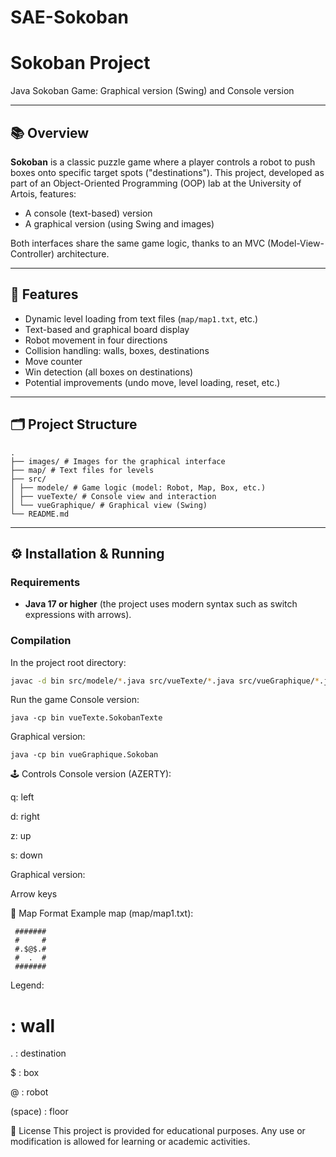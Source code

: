 # SAE-Sokoban

# Sokoban Project

Java Sokoban Game: Graphical version (Swing) and Console version

---

## 📚 Overview

**Sokoban** is a classic puzzle game where a player controls a robot to push boxes onto specific target spots ("destinations"). This project, developed as part of an Object-Oriented Programming (OOP) lab at the University of Artois, features:

- A console (text-based) version  
- A graphical version (using Swing and images)

Both interfaces share the same game logic, thanks to an MVC (Model-View-Controller) architecture.

---

## 🚀 Features

- Dynamic level loading from text files (`map/map1.txt`, etc.)
- Text-based and graphical board display
- Robot movement in four directions
- Collision handling: walls, boxes, destinations
- Move counter
- Win detection (all boxes on destinations)
- Potential improvements (undo move, level loading, reset, etc.)

---

## 🗂️ Project Structure
```
.
├── images/ # Images for the graphical interface
├── map/ # Text files for levels
├── src/
│ ├── modele/ # Game logic (model: Robot, Map, Box, etc.)
│ ├── vueTexte/ # Console view and interaction
│ └── vueGraphique/ # Graphical view (Swing)
└── README.md
```


---

## ⚙️ Installation & Running

### Requirements

- **Java 17 or higher** (the project uses modern syntax such as switch expressions with arrows).

### Compilation

In the project root directory:

```bash
javac -d bin src/modele/*.java src/vueTexte/*.java src/vueGraphique/*.java
```
Run the game
Console version:
```
java -cp bin vueTexte.SokobanTexte
```
Graphical version:
```
java -cp bin vueGraphique.Sokoban
```
🕹️ Controls
Console version (AZERTY):

q: left

d: right

z: up

s: down

Graphical version:

Arrow keys

📄 Map Format
Example map (map/map1.txt):

```
 #######
 #     #
 #.$@$.#
 #  .  #
 #######
```
Legend:

# : wall

. : destination

$ : box

@ : robot

(space) : floor

📃 License
This project is provided for educational purposes. Any use or modification is allowed for learning or academic activities.


